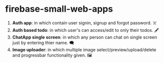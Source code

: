 # firebase-small-web-apps

1) **Auth app**: in which contain user signin, signup and forgot password.  :skull_and_crossbones:
2) **Auth based todo**: in which user's can access/edit to only their todos.  	:fountain_pen:
3) **ChatApp single screen**: in which any person can chat on single screen just by entering thier name.  :left_speech_bubble:
4) **Image uploader**: in which multiple image select/preview/upload/delete and progressbar functionality given.  :framed_picture:
